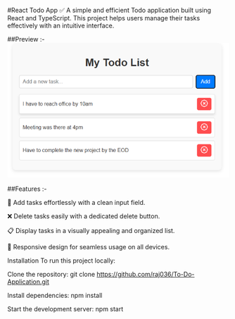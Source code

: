 #React Todo App ✅
A simple and efficient Todo application built using React and TypeScript. This project helps users manage their tasks effectively with an intuitive interface.

##Preview :- 
![image alt](https://github.com/raj036/To-Do-Application/blob/3357183ce4dfc443432ae9ecbe9cb184ebbabcde/public/todo.png)

##Features :-

📝 Add tasks effortlessly with a clean input field.

❌ Delete tasks easily with a dedicated delete button.

📋 Display tasks in a visually appealing and organized list.

📱 Responsive design for seamless usage on all devices.

Installation
To run this project locally:

Clone the repository:
git clone https://github.com/raj036/To-Do-Application.git

Install dependencies:
npm install

Start the development server:
npm start  
